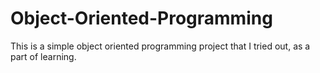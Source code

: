 # Object-Oriented-Programming
This is a simple object oriented programming project that I tried out, as a part of learning.
